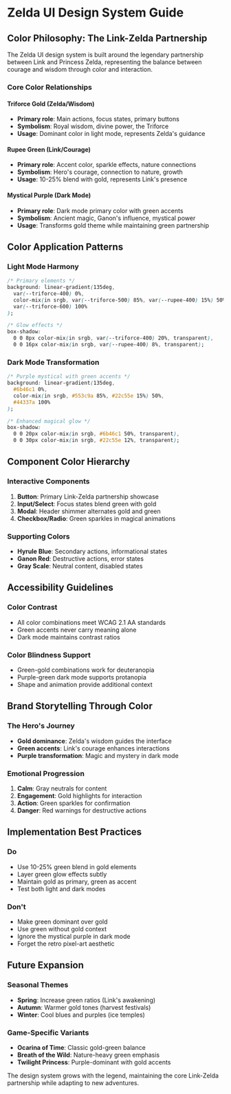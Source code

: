 # Zelda UI Design System Guide

## Color Philosophy: The Link-Zelda Partnership

The Zelda UI design system is built around the legendary partnership between Link and Princess Zelda, representing the balance between courage and wisdom through color and interaction.

### Core Color Relationships

#### **Triforce Gold (Zelda/Wisdom)**
- **Primary role**: Main actions, focus states, primary buttons
- **Symbolism**: Royal wisdom, divine power, the Triforce
- **Usage**: Dominant color in light mode, represents Zelda's guidance

#### **Rupee Green (Link/Courage)**
- **Primary role**: Accent color, sparkle effects, nature connections
- **Symbolism**: Hero's courage, connection to nature, growth
- **Usage**: 10-25% blend with gold, represents Link's presence

#### **Mystical Purple (Dark Mode)**
- **Primary role**: Dark mode primary color with green accents
- **Symbolism**: Ancient magic, Ganon's influence, mystical power
- **Usage**: Transforms gold theme while maintaining green partnership

## Color Application Patterns

### **Light Mode Harmony**
```css
/* Primary elements */
background: linear-gradient(135deg, 
  var(--triforce-400) 0%, 
  color-mix(in srgb, var(--triforce-500) 85%, var(--rupee-400) 15%) 50%, 
  var(--triforce-600) 100%
);

/* Glow effects */
box-shadow: 
  0 0 8px color-mix(in srgb, var(--triforce-400) 20%, transparent),
  0 0 16px color-mix(in srgb, var(--rupee-400) 8%, transparent);
```

### **Dark Mode Transformation**
```css
/* Purple mystical with green accents */
background: linear-gradient(135deg, 
  #6b46c1 0%, 
  color-mix(in srgb, #553c9a 85%, #22c55e 15%) 50%, 
  #44337a 100%
);

/* Enhanced magical glow */
box-shadow: 
  0 0 20px color-mix(in srgb, #6b46c1 50%, transparent),
  0 0 30px color-mix(in srgb, #22c55e 12%, transparent);
```

## Component Color Hierarchy

### **Interactive Components**
1. **Button**: Primary Link-Zelda partnership showcase
2. **Input/Select**: Focus states blend green with gold
3. **Modal**: Header shimmer alternates gold and green
4. **Checkbox/Radio**: Green sparkles in magical animations

### **Supporting Colors**
- **Hyrule Blue**: Secondary actions, informational states
- **Ganon Red**: Destructive actions, error states
- **Gray Scale**: Neutral content, disabled states

## Accessibility Guidelines

### **Color Contrast**
- All color combinations meet WCAG 2.1 AA standards
- Green accents never carry meaning alone
- Dark mode maintains contrast ratios

### **Color Blindness Support**
- Green-gold combinations work for deuteranopia
- Purple-green dark mode supports protanopia
- Shape and animation provide additional context

## Brand Storytelling Through Color

### **The Hero's Journey**
- **Gold dominance**: Zelda's wisdom guides the interface
- **Green accents**: Link's courage enhances interactions
- **Purple transformation**: Magic and mystery in dark mode

### **Emotional Progression**
1. **Calm**: Gray neutrals for content
2. **Engagement**: Gold highlights for interaction
3. **Action**: Green sparkles for confirmation
4. **Danger**: Red warnings for destructive actions

## Implementation Best Practices

### **Do**
- Use 10-25% green blend in gold elements
- Layer green glow effects subtly
- Maintain gold as primary, green as accent
- Test both light and dark modes

### **Don't**
- Make green dominant over gold
- Use green without gold context
- Ignore the mystical purple in dark mode
- Forget the retro pixel-art aesthetic

## Future Expansion

### **Seasonal Themes**
- **Spring**: Increase green ratios (Link's awakening)
- **Autumn**: Warmer gold tones (harvest festivals)
- **Winter**: Cool blues and purples (ice temples)

### **Game-Specific Variants**
- **Ocarina of Time**: Classic gold-green balance
- **Breath of the Wild**: Nature-heavy green emphasis
- **Twilight Princess**: Purple-dominant with gold accents

The design system grows with the legend, maintaining the core Link-Zelda partnership while adapting to new adventures.